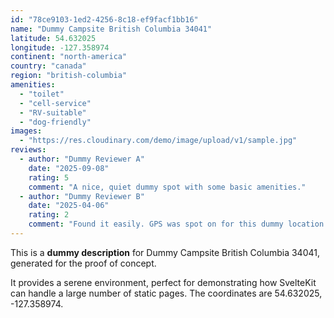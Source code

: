 ```yaml
---
id: "78ce9103-1ed2-4256-8c18-ef9facf1bb16"
name: "Dummy Campsite British Columbia 34041"
latitude: 54.632025
longitude: -127.358974
continent: "north-america"
country: "canada"
region: "british-columbia"
amenities:
  - "toilet"
  - "cell-service"
  - "RV-suitable"
  - "dog-friendly"
images:
  - "https://res.cloudinary.com/demo/image/upload/v1/sample.jpg"
reviews:
  - author: "Dummy Reviewer A"
    date: "2025-09-08"
    rating: 5
    comment: "A nice, quiet dummy spot with some basic amenities."
  - author: "Dummy Reviewer B"
    date: "2025-04-06"
    rating: 2
    comment: "Found it easily. GPS was spot on for this dummy location."
---
```


This is a **dummy description** for Dummy Campsite British Columbia 34041, generated for the proof of concept.

It provides a serene environment, perfect for demonstrating how SvelteKit can handle a large number of static pages. The coordinates are 54.632025, -127.358974.
